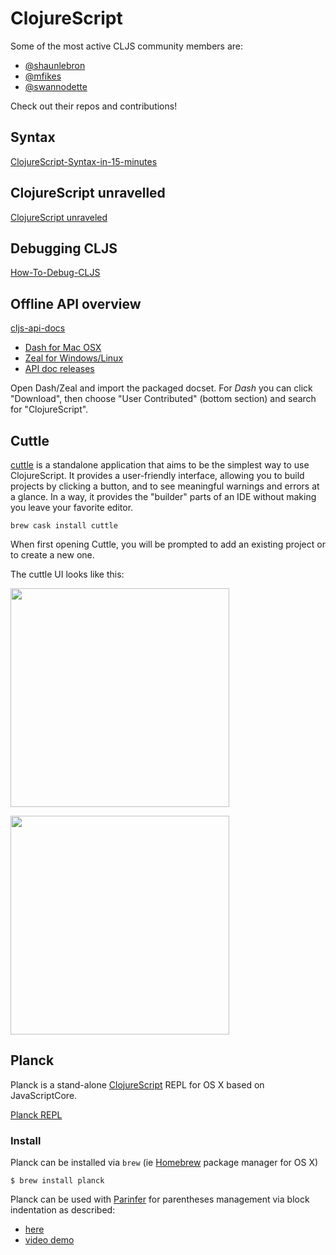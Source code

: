 # ClojureScript

Some of the most active CLJS community members are:
- [@shaunlebron](https://github.com/shaunlebron)
- [@mfikes](https://github.com/mfikes)
- [@swannodette](https://github.com/swannodette)

Check out their repos and contributions!

## Syntax

[ClojureScript-Syntax-in-15-minutes](https://github.com/shaunlebron/ClojureScript-Syntax-in-15-minutes)

## ClojureScript unravelled

[ClojureScript unraveled](http://funcool.github.io/clojurescript-unraveled/)

## Debugging CLJS

[How-To-Debug-CLJS](https://github.com/shaunlebron/How-To-Debug-CLJS)

## Offline API overview

[cljs-api-docs](https://github.com/cljsinfo/cljs-api-docs)

- [Dash for Mac OSX](https://kapeli.com/dash)
- [Zeal for Windows/Linux](https://zealdocs.org/)
- [API doc releases](https://github.com/cljsinfo/cljs-api-docs/releases)

Open Dash/Zeal and import the packaged docset. 
For *Dash* you can click "Download", then choose "User Contributed" (bottom section) and search for "ClojureScript".

## Cuttle

[cuttle](https://github.com/oakmac/cuttle) is a standalone application that aims to be the simplest way to use ClojureScript. It provides a user-friendly interface, allowing you to build projects by clicking a button, and to see meaningful warnings and errors at a glance. In a way, it provides the "builder" parts of an IDE without making you leave your favorite editor.

`brew cask install cuttle`

When first opening Cuttle, you will be prompted to add an existing project or to create a new one.

The cuttle UI looks like this:

<a href="https://raw.githubusercontent.com/oakmac/cuttle/master/readme-img/screenshots/2015-01-27-init.png"><img src="readme-img/screenshots/2015-01-27-init.png" width="350px"></a>

<a href="https://raw.githubusercontent.com/oakmac/cuttle/master/readme-img/screenshots/2015-01-27-errors.png"><img src="readme-img/screenshots/2015-01-27-errors.png" width="350px"></a>

## Planck
Planck is a stand-alone [ClojureScript](https://github.com/clojure/clojurescript) REPL for OS X based on JavaScriptCore.

[Planck REPL](https://github.com/mfikes/planck)

### Install

Planck can be installed via `brew` (ie [Homebrew](http://brew.sh/) package manager for OS X)

`$ brew install planck`

Planck can be used with [Parinfer](https://www.youtube.com/watch?v=q4LmSC6xdsI) for parentheses management via block indentation as described: 
- [here](http://blog.fikesfarm.com/posts/2016-02-10-indenting-with-parinfer.html)
- [video demo]([Parinfer](https://www.youtube.com/watch?v=q4LmSC6xdsI))







